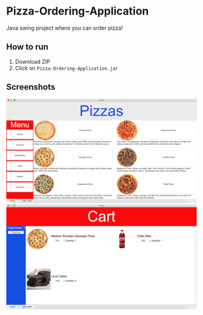 # Pizza-Ordering-Application
Java swing project where you can order pizza!

## How to run
1. Download ZIP
2. Click on `Pizza-Ordering-Application.jar`

## Screenshots
<img src= "https://github.com/eedelosreyes2/Pizza-Ordering-Application/blob/master/images/inApp/inPizzaMenu.png">
<img src= "https://github.com/eedelosreyes2/Pizza-Ordering-Application/blob/master/images/inApp/inCart.png">

